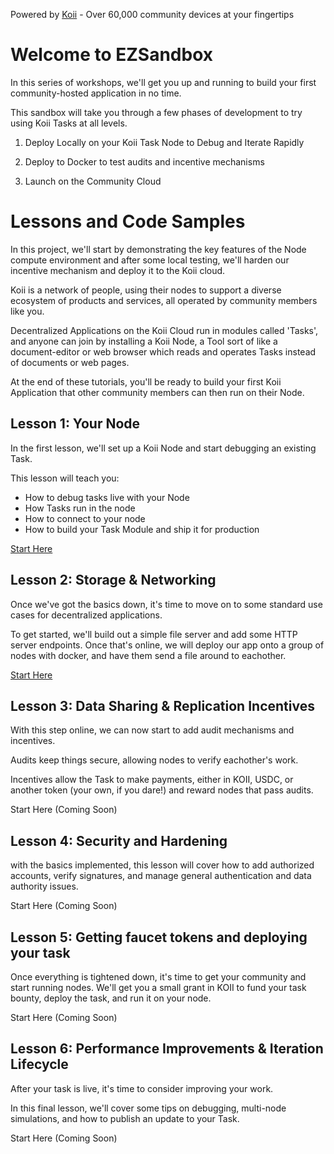 Powered by [Koii](https://koii.network) - Over 60,000 community devices at your fingertips

# Welcome to EZSandbox
In this series of workshops, we'll get you up and running to build your first community-hosted application in no time.

This sandbox will take you through a few phases of development to try using Koii Tasks at all levels.

1. Deploy Locally on your Koii Task Node to Debug and Iterate Rapidly

2. Deploy to Docker to test audits and incentive mechanisms
  
3. Launch on the Community Cloud

# Lessons and Code Samples
In this project, we'll start by demonstrating the key features of the Node compute environment and after some local testing, we'll harden our incentive mechanism and deploy it to the Koii cloud. 

Koii is a network of people, using their nodes to support a diverse ecosystem of products and services, all operated by community members like you.

Decentralized Applications on the Koii Cloud run in modules called 'Tasks', and anyone can join by installing a Koii Node, a Tool sort of like a document-editor or web browser which reads and operates Tasks instead of documents or web pages. 

At the end of these tutorials, you'll be ready to build your first Koii Application that other community members can then run on their Node. 

## Lesson 1: Your Node
In the first lesson, we'll set up a Koii Node and start debugging an existing Task. 

This lesson will teach you:
 - How to debug tasks live with your Node
 - How Tasks run in the node
 - How to connect to your node
 - How to build your Task Module and ship it for production

[Start Here](./Lesson%201/README.md)

## Lesson 2: Storage & Networking 
Once we've got the basics down, it's time to move on to some standard use cases for decentralized applications. 

To get started, we'll build out a simple file server and add some HTTP server endpoints. Once that's online, we will deploy our app onto a group of nodes with docker, and have them send a file around to eachother. 

[Start Here](./Lesson%202/README.md)

## Lesson 3: Data Sharing & Replication Incentives
With this step online, we can now start to add audit mechanisms and incentives.

Audits keep things secure, allowing nodes to verify eachother's work.

Incentives allow the Task to make payments, either in KOII, USDC, or another token (your own, if you dare!) and reward nodes that pass audits.

Start Here (Coming Soon)

## Lesson 4: Security and Hardening
with the basics implemented, this lesson will cover how to add authorized accounts, verify signatures, and manage general authentication and data authority issues. 

Start Here (Coming Soon)

## Lesson 5: Getting faucet tokens and deploying your task
Once everything is tightened down, it's time to get your community and start running nodes. We'll get you a small grant in KOII to fund your task bounty, deploy the task, and run it on your node.

Start Here (Coming Soon)

## Lesson 6: Performance Improvements & Iteration Lifecycle
After your task is live, it's time to consider improving your work.

In this final lesson, we'll cover some tips on debugging, multi-node simulations, and how to publish an update to your Task. 


Start Here (Coming Soon)
